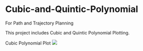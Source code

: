 # Cubic-and-Quintic-Polynomial
 For Path and Trajectory Planning

This project includes Cubic and Quintic Polynomial Plotting.

Cubic Polynomial Plot
<img src="img.Cubic_Plot.jpg">
